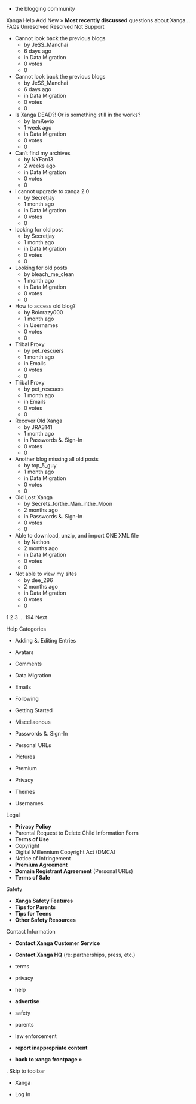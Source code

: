 *   the blogging community

Xanga Help Add New » **Most recently discussed** questions about Xanga… FAQs Unresolved Resolved Not Support

*   Cannot look back the previous blogs
    *   by JeSS\_Manchai
    *   6 days ago
    *   in Data Migration
    *   0 votes
    *   0
*   Cannot look back the previous blogs
    *   by JeSS\_Manchai
    *   6 days ago
    *   in Data Migration
    *   0 votes
    *   0
*   Is Xanga DEAD?! Or is something still in the works?
    *   by IamKevio
    *   1 week ago
    *   in Data Migration
    *   0 votes
    *   0
*   Can’t find my archives
    *   by NYFan13
    *   2 weeks ago
    *   in Data Migration
    *   0 votes
    *   0
*   i cannot upgrade to xanga 2.0
    *   by Secretjay
    *   1 month ago
    *   in Data Migration
    *   0 votes
    *   0
*   looking for old post
    *   by Secretjay
    *   1 month ago
    *   in Data Migration
    *   0 votes
    *   0
*   Looking for old posts
    *   by bleach\_me\_clean
    *   1 month ago
    *   in Data Migration
    *   0 votes
    *   0
*   How to access old blog?
    *   by Boicrazy000
    *   1 month ago
    *   in Usernames
    *   0 votes
    *   0
*   Tribal Proxy
    *   by pet\_rescuers
    *   1 month ago
    *   in Emails
    *   0 votes
    *   0
*   Tribal Proxy
    *   by pet\_rescuers
    *   1 month ago
    *   in Emails
    *   0 votes
    *   0
*   Recover Old Xanga
    *   by JRA3141
    *   1 month ago
    *   in Passwords &. Sign-In
    *   0 votes
    *   0
*   Another blog missing all old posts
    *   by top\_5\_guy
    *   1 month ago
    *   in Data Migration
    *   0 votes
    *   0
*   Old Lost Xanga
    *   by Secrets\_forthe\_Man\_inthe\_Moon
    *   2 months ago
    *   in Passwords &. Sign-In
    *   0 votes
    *   0
*   Able to download, unzip, and import ONE XML file
    *   by Nathon
    *   2 months ago
    *   in Data Migration
    *   0 votes
    *   0
*   Not able to view my sites
    *   by dee\_296
    *   2 months ago
    *   in Data Migration
    *   0 votes
    *   0

1 2 3 ... 194 Next

Help Categories

*   Adding &. Editing Entries
*   Avatars
*   Comments
*   Data Migration
*   Emails
*   Following
*   Getting Started
*   Miscellaenous

*   Passwords &. Sign-In
*   Personal URLs
*   Pictures
*   Premium
*   Privacy
*   Themes
*   Usernames

Legal

*   **Privacy Policy**
*   Parental Request to Delete Child Information Form
*   **Terms of Use**
*   Copyright
*   Digital Millennium Copyright Act (DMCA)
*   Notice of Infringement
*   **Premium Agreement**
*   **Domain Registrant Agreement** (Personal URLs)
*   **Terms of Sale**

Safety

*   **Xanga Safety Features**
*   **Tips for Parents**
*   **Tips for Teens**
*   **Other Safety Resources**

Contact Information

*   **Contact Xanga Customer Service**
*   **Contact Xanga HQ** (re: partnerships, press, etc.)

*   terms
*   privacy
*   help
*   **advertise**

*   safety
*   parents
*   law enforcement
*   **report inappropriate content**

*   **back to xanga frontpage »**

<img src="http://pixel.quantserve.com/pixel/p-87h-iNOVooym2.gif" style="display: none" height="1" width="1" alt="Quantcast"/>. Skip to toolbar

*   Xanga

*   Log In